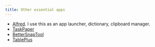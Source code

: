 ```yaml
---
title: Other essential apps
---
```


- [Alfred](https://www.alfredapp.com). I use this as an app launcher, dictionary, clipboard manager.
- [TaskPaper](https://www.taskpaper.com)
- [BetterSnapTool](https://apps.apple.com/us/app/bettersnaptool/id417375580)
- [TablePlus](https://tableplus.com)
